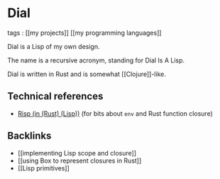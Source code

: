 # Dial

tags
: [[my projects]] [[my programming languages]]

Dial is a Lisp of my own design.

The name is a recursive acronym, standing for Dial Is A Lisp.

Dial is written in Rust and is somewhat [[Clojure]]-like.


## Technical references

-   [Risp (in (Rust) (Lisp))](https://stopa.io/post/222) (for bits about `env` and Rust function closure)


## Backlinks

-   [[implementing Lisp scope and closure]]
-   [[using Box to represent closures in Rust]]
-   [[Lisp primitives]]
